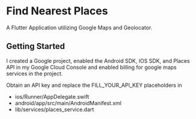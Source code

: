 # Find Nearest Places
A Flutter Application utilizing Google Maps and Geolocator.

## Getting Started

I created a Google project, enabled the Android SDK, IOS SDK, and Places API in my Google Cloud Console and enabled billing for google maps services in the project.

Obtain an API key and replace the FILL_YOUR_API_KEY placeholders in 
- ios/Runner/AppDelegate.swift
- android/app/src/main/AndroidManifest.xml
- lib/services/places_service.dart


